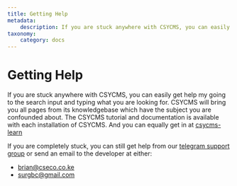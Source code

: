 ```yaml
---
title: Getting Help
metadata:
    description: If you are stuck anywhere with CSYCMS, you can easily get help my going to the search input and typing what you are looking for. CSYCMS will bring you all pages from its knowledgebase which have the subject you are confounded about. The CSYCMS tutorial and documentation is available with each installation of CSYCMS.
taxonomy:
    category: docs
---
```



# Getting Help

If you are stuck anywhere with CSYCMS, you can easily get help my going to the search input and typing what you are looking for. CSYCMS will bring you all pages from its knowledgebase which have the subject you are confounded about. The CSYCMS tutorial and documentation is available with each installation of CSYCMS. And you can equally get in at [csycms-learn](https://learn.csycms.csymapp.com)

If you are completely stuck, you can still get help from our [telegram support group](http://t.me/csycms) or send an email to the developer at either:
-  brian@cseco.co.ke
- surgbc@gmail.com